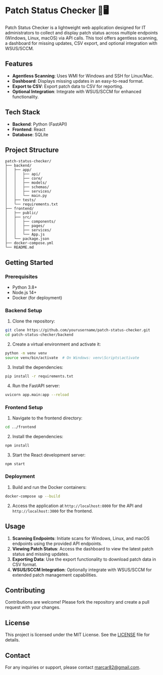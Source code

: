 # Patch Status Checker 🔄🖥️

Patch Status Checker is a lightweight web application designed for IT administrators to collect and display patch status across multiple endpoints (Windows, Linux, macOS) via API calls. This tool offers agentless scanning, a dashboard for missing updates, CSV export, and optional integration with WSUS/SCCM.

## Features

- **Agentless Scanning**: Uses WMI for Windows and SSH for Linux/Mac.
- **Dashboard**: Displays missing updates in an easy-to-read format.
- **Export to CSV**: Export patch data to CSV for reporting.
- **Optional Integration**: Integrate with WSUS/SCCM for enhanced functionality.

## Tech Stack

- **Backend**: Python (FastAPI)
- **Frontend**: React
- **Database**: SQLite

## Project Structure

```
patch-status-checker/
├── backend/
│   ├── app/
│   │   ├── api/
│   │   ├── core/
│   │   ├── models/
│   │   ├── schemas/
│   │   ├── services/
│   │   └── main.py
│   ├── tests/
│   └── requirements.txt
├── frontend/
│   ├── public/
│   ├── src/
│   │   ├── components/
│   │   ├── pages/
│   │   ├── services/
│   │   └── App.js
│   └── package.json
├── docker-compose.yml
└── README.md
```

## Getting Started

### Prerequisites

- Python 3.8+
- Node.js 14+
- Docker (for deployment)

### Backend Setup

1. Clone the repository:

```sh
git clone https://github.com/yourusername/patch-status-checker.git
cd patch-status-checker/backend
```

2. Create a virtual environment and activate it:

```sh
python -m venv venv
source venv/bin/activate  # On Windows: venv\Scripts\activate
```

3. Install the dependencies:

```sh
pip install -r requirements.txt
```

4. Run the FastAPI server:

```sh
uvicorn app.main:app --reload
```

### Frontend Setup

1. Navigate to the frontend directory:

```sh
cd ../frontend
```

2. Install the dependencies:

```sh
npm install
```

3. Start the React development server:

```sh
npm start
```

### Deployment

1. Build and run the Docker containers:

```sh
docker-compose up --build
```

2. Access the application at `http://localhost:8000` for the API and `http://localhost:3000` for the frontend.

## Usage

1. **Scanning Endpoints**: Initiate scans for Windows, Linux, and macOS endpoints using the provided API endpoints.
2. **Viewing Patch Status**: Access the dashboard to view the latest patch status and missing updates.
3. **Exporting Data**: Use the export functionality to download patch data in CSV format.
4. **WSUS/SCCM Integration**: Optionally integrate with WSUS/SCCM for extended patch management capabilities.

## Contributing

Contributions are welcome! Please fork the repository and create a pull request with your changes.

## License

This project is licensed under the MIT License. See the [LICENSE](LICENSE) file for details.

## Contact

For any inquiries or support, please contact [marcar82@gmail.com](mailto:marcar82@gmail.com).

